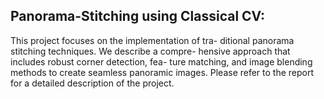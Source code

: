 ## Panorama-Stitching using Classical CV:
This project focuses on the implementation of tra-
ditional panorama stitching techniques. We describe a compre-
hensive approach that includes robust corner detection, fea-
ture matching, and image blending methods to create seamless
panoramic images. Please refer to the report for a detailed description of the project.
